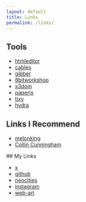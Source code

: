 ```yaml
---
layout: default
title: Links
permalink: /links/
---
```


<div class="links-container" markdown="1">
<div markdown="1">

## Tools

- [htmleditor](https://mrdoob.com/projects/htmleditor/)
- [cables](https://cables.gl/)
- [gibber](https://gibber.cc/)
- [8bitworkshop](https://8bitworkshop.com/)
- [x3dom](https://www.x3dom.org/)
- [paperjs](http://paperjs.org/)
- [tixy](https://tixy.land/)
- [hydra](https://hydra.ojack.xyz/?sketch_id=mahalia_4)

</div>

<div markdown="1">

## Links I Recommend

- [melonking](https://melonking.net/)
- [Collin Cunningham](https://www.collinmel.com/)

</div>

<div markdown="1">
## My Links

- [x](https://www.x.com/6962726168696d)
- [github](https://github.com/icodeweb)
- [neocities](https://neocities.org/site/icodeweb)
- [instagram](https://instagram.com/i.ismail98)
- [web-art](https://icodeweb.github.io/web-art/)

</div>
</div>
